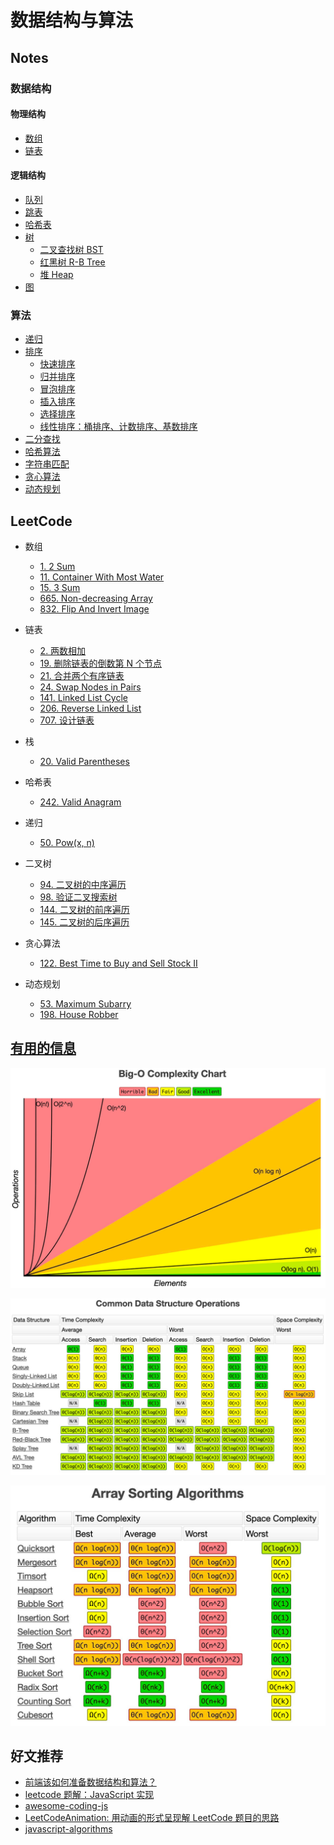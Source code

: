# 数据结构与算法

## Notes

### 数据结构

#### 物理结构

- [数组](/Notes/数组.md)
- [链表](/Notes/链表.md)

#### 逻辑结构

- [队列](/Notes/队列.md)
- [跳表](/Notes/跳表.md)
- [哈希表](/Notes/HashTable.md)
- [树](/Notes/二叉树.md)
  - [二叉查找树 BST](/Notes/二叉查找树BST.md)
  - [红黑树 R-B Tree](/Notes/红黑树R-B-Tree.md)
  - [堆 Heap](/Notes/堆Heap.md)
- [图](/Notes/图.md)

### 算法

- [递归](/Notes/递归.md)
- [排序](/Notes/Sort.md)
  - [快速排序](/Notes/Sort/QuickSort.md)
  - [归并排序](/Notes/Sort/MergeSort.md)
  - [冒泡排序](/Notes/Sort/BubbleSort.md)
  - [插入排序](/Notes/Sort/InsertionSort.md)
  - [选择排序](/Notes/Sort/SelectionSort.md)
  - [线性排序：桶排序、计数排序、基数排序](/Notes/Sort/LinearSort.md)
- [二分查找](/Notes/BinarySearch.md)
- [哈希算法](/Notes/哈希算法.md)
- [字符串匹配](/Notes/字符串匹配.md)
- [贪心算法](/Notes/贪心算法.md)
- [动态规划](/Notes/动态规划.md)

## LeetCode

- 数组

  - [1. 2 Sum](/LeetCode/1_TwoSum.js)
  - [11. Container With Most Water](/LeetCode/11_ContainerWithMostWater.js)
  - [15. 3 Sum](/LeetCode/15_3Sum.js)
  - [665. Non-decreasing Array](/LeetCode/665_NondecreasingArray.js)
  - [832. Flip And Invert Image](/LeetCode/832_FlipAndInvertImage.js)

- 链表

  - [2. 两数相加](/LeetCode/2_AddTwoNumbers.js)
  - [19. 删除链表的倒数第 N 个节点](/LeetCode/19_RemoveNthNodeFromEndofList.js)
  - [21. 合并两个有序链表](/LeetCode/21_MergeTwoSortedLists.js)
  - [24. Swap Nodes in Pairs](/LeetCode/24_SwapNodesInPairs.js)
  - [141. Linked List Cycle](/LeetCode/141_LinkedListCycle.js)
  - [206. Reverse Linked List](/LeetCode/206_ReverseLinkedList.js)
  - [707. 设计链表](/LeetCode/707_DesignLinkedList.js)

- 栈

  - [20. Valid Parentheses](/LeetCode/20_ValidParentheses.js)

- 哈希表

  - [242. Valid Anagram](/LeetCode/242_ValidAnagram.js)

- 递归

  - [50. Pow(x, n)](/LeetCode/50_Pow.js)

- 二叉树

  - [94. 二叉树的中序遍历](/LeetCode/94_BinaryTreeInorderTraversal.js)
  - [98. 验证二叉搜索树](/LeetCode/98_ValidateBinarySearchTree.js)
  - [144. 二叉树的前序遍历](/LeetCode/144_BinaryTreePreorderTraversal.js)
  - [145. 二叉树的后序遍历](/LeetCode/145_BinaryTreePostorderTraversal.js)

- 贪心算法

  - [122. Best Time to Buy and Sell Stock II](/LeetCode/122_BestTimetoBuyandSellStockII.js)

- 动态规划

  - [53. Maximum Subarry](/LeetCode/53_MaximumSubarray.js)
  - [198. House Robber](/LeetCode/198_HouseRobber.js)

## [有用的信息](https://www.bigocheatsheet.com/)

![](/Assets/images/Big-O_Complexity_Chart.png)

![](/Assets/images/Common_Data_Structure_Operations.png)

![](/Assets/images/Array_Sorting_Algorithms.png)

<!-- ## [数据结构与算法之美](https://time.geekbang.org/column/126)

1. 如何抓住重点，系统高效的学习数据结构与算法

   - [数据结构与算法大纲](/MindMap/Geek/知识图谱.jpg)
   - [20 个基本知识点](/Notes/Geek/01.20个基本知识点.md)
   - [学习技巧](/Notes/Geek/01.学习技巧.md)

2. [学习书单](/MindMap/Geek/学习书单.jpg)

3. 复杂度分析（上）：如何分析、统计算法的执行效率和资源消耗？

   - [大 O 复杂度表示法](/Notes/Geek/03.大O复杂度表示法.md)
   - [时间复杂度分析](/Notes/Geek/03.时间复杂度分析.md)
   - [常用的几种时间复杂度曲线图](/MindMap/Geek/常用的几种时间复杂度曲线图.jpg)
   - [几种常见时间复杂度实例分析](/Notes/Geek/03.几种常见时间复杂度实例分析.md)

4. [复杂度分析（下）：浅析最好、最坏、平均、均摊时间复杂度](/Notes/Geek/04.最好、最坏、平均、均摊时间复杂度.md)

5. [数组](/Notes/Geek/05.数组.md)

7. [栈](/Notes/Geek/07.栈.md)

8. [队列](/Notes/Geek/08.队列.md)

9. [递归](/Notes/Geek/09.递归.md)  -->

## 好文推荐

- [前端该如何准备数据结构和算法？](https://juejin.im/post/5d5b307b5188253da24d3cd1)
- [leetcode 题解：JavaScript 实现](https://github.com/azl397985856/leetcode)
- [awesome-coding-js](https://github.com/ConardLi/awesome-coding-js)
- [LeetCodeAnimation: 用动画的形式呈现解 LeetCode 题目的思路](https://github.com/MisterBooo/LeetCodeAnimation)
- [javascript-algorithms](https://github.com/trekhleb/javascript-algorithms)
